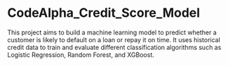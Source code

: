 # CodeAlpha_Credit_Score_Model
 This project aims to build a machine learning model to predict whether a customer is likely to default on a loan or repay it on time. It uses historical credit data to train and evaluate different classification algorithms such as Logistic Regression, Random Forest, and XGBoost.
